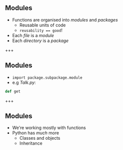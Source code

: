 ## Modules
* Functions are organised into *modules* and *packages*
  * Reusable units of code
  * `reusability == good`!
* Each *file* is a *module*
* Each *directory* is a *package*

+++
## Modules
* `import package.subpackage.module`
* e.g *Talk.py*:
```python
def get
```

+++
## Modules
* We're working mostly with functions
* Python has *much* more
  * Classes and objects
  * Inheritance
